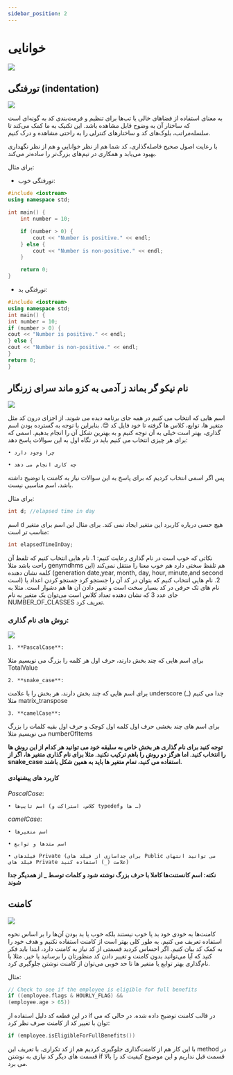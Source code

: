 ```yaml
---
sidebar_position: 2
---
```


# خوانایی

![](https://www.franceassureurs.fr/wp-content/uploads/2022/08/2133-AdobeStock_178751744-1-970x494.jpg)

## تورفتگی (indentation)

![](https://media.licdn.com/dms/image/D5612AQFzh6xShX4mkA/article-cover_image-shrink_720_1280/0/1685199577872?e=2147483647&v=beta&t=jIpym8S3cmL0KOdbJh5ctk5bo3LdhMSHWt2BbvC4RLM)

به معنای استفاده از فضاهای خالی یا تب‌ها برای تنظیم و فرمت‌بندی کد به گونه‌ای است که ساختار آن به وضوح قابل مشاهده باشد. این تکنیک به ما کمک می‌کند تا سلسله‌مراتب، بلوک‌های کد و ساختارهای کنترلی را به راحتی مشاهده و درک کنیم.

با رعایت اصول صحیح فاصله‌گذاری، کد شما هم از نظر خوانایی و هم از نظر نگهداری بهبود می‌یابد و همکاری در تیم‌های بزرگ‌تر را ساده‌تر می‌کند.

برای مثال:

* تورفتگی خوب:
```cpp
#include <iostream>
using namespace std;

int main() {
    int number = 10;

    if (number > 0) {
        cout << "Number is positive." << endl;
    } else {
        cout << "Number is non-positive." << endl;
    }

    return 0;
}

```

* تورفتگی بد:
```cpp
#include <iostream>
using namespace std;
int main() {
int number = 10;
if (number > 0) {
cout << "Number is positive." << endl;
} else {
cout << "Number is non-positive." << endl;
}
return 0;
}

```

## نام نیکو گر بماند ز آدمی به کزو ماند سرای زرنگار

![](https://www.indiafilings.com/learn/wp-content/uploads/2023/08/How-to-Choose-a-Perfect-Company-Name-A-Guide-to-Success.jpg)

اسم هایی که انتخاب می کنیم در همه جای برنامه دیده می شوند. از اجزای درون کد مثل متغیر ها، توابع، کلاس ها گرفته تا خود فایل کد 😊. بنابراین با توجه به گسترده بودن اسم گذاری، بهتر است خیلی به آن توجه کنیم و به بهترین شکل آن را انجام بدهیم.
اسمی که برای هر چیزی انتخاب می کنیم باید در نگاه اول به این سوالات پاسخ دهد:

    • چرا وجود دارد

    • چه کاری انجام می دهد

پس اگر اسمی انتخاب کردیم که برای پاسخ به این سوالات نیاز به کامنت یا توضیح داشته باشد، اسم مناسبی نیست.

برای مثال:

```cpp
int d; //elapsed time in day
```

اسم d هیچ حسی درباره کاربرد این متغیر ایجاد نمی کند. برای مثال این اسم برای متغیر مناسب تر است:

```cpp
int elapsedTimeInDay;
```

نکاتی که خوب است در نام گذاری رعایت کنیم:
    1. نام هایی انتخاب کنیم که تلفظ آن راحت باشد
مثلا genymdhms هم تلفظ سختی دارد هم خوب معنا را منتقل نمی‌کند (این کلمه نشان دهنده (generation date,year, month, day, hour, minute,and second است)
    2. نام هایی انتخاب کنیم که بتوان در کد آن را جستجو کرد
جستجو کردن اعداد یا نام های تک حرفی در کد بسیار سخت است و تغییر دادن آن ها هم دشوار است. مثلا به جای عدد 3 که نشان دهنده تعداد کلاس است می‌توان یک متغیر به نام NUMBER_OF_CLASSES تعریف کرد.

### روش های نام گذاری:

![](https://preview.redd.it/pedropascalcase-v0-3k5rn54hvdha1.png?width=640&crop=smart&auto=webp&s=8fa9ba9fac9d5f742021503412267550fd96b19f)

    1. **PascalCase**:
برای اسم هایی که چند بخش دارند، حرف اول هر کلمه را بزرگ می نویسیم مثلا TotalValue

    2. **snake_case**:
برای اسم هایی که چند بخش دارند، هر بخش را با علامت underscore (_)  جدا می کنیم مثلا matrix_transpose

    3. **camelCase**:
برای اسم های چند بخشی حرف اول کلمه اول کوچک و حرف اول بقیه کلمات را بزرگ می نویسیم مثلا numberOfItems

**توجه کنید برای نام گذاری هر بخش خاص به سلیقه خود می توانید هر کدام از این روش ها را انتخاب کنید. اما هرگز دو روش را باهم ترکیب نکنید. مثلا برای نام گذاری متغیر ها، اگر از snake_case استفاده می کنید، تمام متغیر ها باید به همین شکل باشند.**

#### کاربرد های پیشنهادی

*PascalCase*:

    • اسم تایپ‌ها (کلاس، استراکت و typedefها و …) 

*camelCase*:

    • اسم متغیرها 

    • اسم متدها و توابع 

    • فیلدهای Private (برای جداسازی از فیلد های Public می توانید انتهای فیلد های Private علامت (_) استفاده کنید)

**نکته: اسم کانستنت‌ها کاملا با حرف بزرگ نوشته شود و کلمات توسط _ از همدیگر جدا شوند**

## کامنت

![](https://cdn.stackoverflow.co/images/jo7n4k8s/production/414a8fbdab9119e924482a44f8c314a09e388768-1200x630.png?w=1200&fm=png&auto=format)

کامنت‌ها به خودی خود بد یا خوب نیستند بلکه خوب یا بد بودن آن‌ها را بر اساس نحوه استفاده تعریف می کنیم. به طور کلی بهتر است از کامنت استفاده نکنیم و هدف خود را به کمک کد بیان کنیم.
 اگر احساس کردید قسمتی از کد نیاز به کامنت دارد، ابتدا باید فکر کنید که آیا می‌توانید بدون کامنت و تغییر دادن کد منظورتان را برسانید یا خیر. مثلا با نام‌گذاری بهتر توابع یا متغیر ها تا حد خوبی می‌توان از کامنت نوشتن جلوگیری کرد. 

مثال:

```cpp
// Check to see if the employee is eligible for full benefits
if ((employee.flags & HOURLY_FLAG) &&
(employee.age > 65))
```

در این قطعه کد دلیل استفاده از if در قالب کامنت توضیح داده شده. در حالی که می توان با تغییر کد از کامنت صرف نظر کرد:

```cpp
if (employee.isEligibleForFullBenefits())
```
با این کار هم از کامنت‌گذاری جلوگیری کردیم هم از کد تکراری. با تعریف این method در قسمت های دیگر کد نیازی به نوشتن if قسمت قبل نداریم و این موضوع کیفیت کد را بالا می برد.





